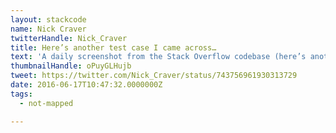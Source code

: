 ```yaml
---
layout: stackcode
name: Nick Craver
twitterHandle: Nick_Craver
title: Here’s another test case I came across…
text: 'A daily screenshot from the Stack Overflow codebase (here’s another test case I came across…). '
thumbnailHandle: oPuyGLHujb
tweet: https://twitter.com/Nick_Craver/status/743756961930313729
date: 2016-06-17T10:47:32.0000000Z
tags:
  - not-mapped

---
```


